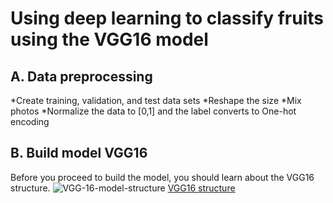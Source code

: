 # Using deep learning to classify fruits using the VGG16 model
## A. Data preprocessing
*Create training, validation, and test data sets
*Reshape the size
*Mix photos
*Normalize the data to [0,1] and the label converts to One-hot encoding
## B. Build model VGG16
Before you proceed to build the model, you should learn about the VGG16 structure.
![VGG-16-model-structure](https://github.com/FPT-ThaiTuan/Using-deep-learning-to-classify-fruits-using-the-VGG16-model/assets/105273233/591f9348-984f-4cf4-9142-2dec24801559)
[VGG16 structure]([https://thigiacmaytinh.com](https://www.researchgate.net/figure/VGG-16-model-Illustration-of-using-the-VGG-16-for-transfer-learning-The-convolution_fig2_334992074)https://www.researchgate.net/figure/VGG-16-model-Illustration-of-using-the-VGG-16-for-transfer-learning-The-convolution_fig2_334992074)
